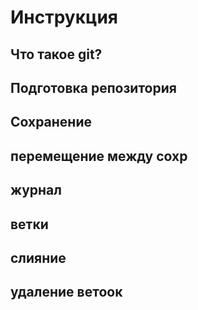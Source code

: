 # Инструкция

## Что такое git?

## Подготовка репозитория

## Сохранение 

## перемещение между сохр

## журнал

## ветки

## слияние 

## удаление ветоок